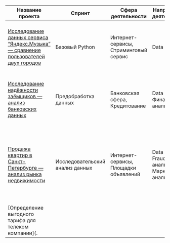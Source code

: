 | Название проекта                                                                                                                                                      | Спринт                  | Сфера деятельности                       | Направление деятельности       | Навыки и инструменты                                   | Задачи проекта                                                    | Описание проекта                                                                                                                                                                                                                                      | Ключевые слова                                |
|-----------------------------------------------------------------------------------------------------------------------------------------------------------------------|-------------------------|------------------------------------------|--------------------------------|-------------------------------------------------------|-------------------------------------------------------------------|-------------------------------------------------------------------------------------------------------------------------------------------------------------------------------------------------------------------------------------------------------|------------------------------------------------|
| [Исследование данных сервиса “Яндекс.Музыка” — сравнение пользователей двух городов](./big_cities_music_project)                                                     | Базовый Python           | Интернет-сервисы, Стриминговый сервис    | Data Analyst                     | Pandas, Python                                        | Сравнить поведение пользователей Москвы и Санкт-Петербурга         | Проверка данных и сравнение поведения пользователей двух столиц на основе данных Яндекс.Музыки.                                                                                                                                                     | обработка данных, дубликаты, пропуски, логическая индексация, группировка, сортировка |
| [Исследование надёжности заёмщиков — анализ банковских данных](./loan_reliability_analysis)                                                                          | Предобработка данных     | Банковская сфера, Кредитование           | Data Analyst, Финансовый аналитик | Pandas, Python, предобработка данных                  | Исследовать влияние семейного положения и количества детей на возврат кредита | Исследование влияния семейного положения и количества детей на факт погашения кредита на основе данных кредитного отдела банка.                                                                                                                      | обработка данных, дубликаты, пропуски, категоризация, декомпозиция |
| [Продажа квартир в Санкт-Петербурге — анализ рынка недвижимости](./spb_real_estate_analysis)                                                                         | Исследовательский анализ данных | Интернет-сервисы, Площадки объявлений  | Data Analyst, Fraud-аналитик, Маркетинг-аналитик | Matplotlib, Pandas, Python, визуализация данных, исследовательский анализ данных, предобработка данных | Определить рыночную стоимость объектов недвижимости и типичные параметры квартир | Анализ данных сервиса Яндекс.Недвижимость для определения рыночной стоимости недвижимости и типичных параметров квартир, в зависимости от удаленности от центра. Построение визуализаций.                                                          | обработка данных, histogram, boxplot, scattermatrix, категоризация, scatterplot, фрод-мониторинг |
| [Определение выгодного тарифа для телеком компании](.
